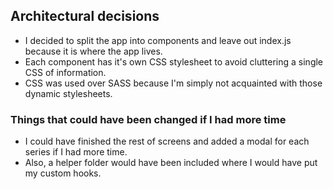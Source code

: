 ## Architectural decisions

- I decided to split the app into components and leave out index.js because it is where the app lives.
- Each component has it's own CSS stylesheet to avoid cluttering a single CSS of information.
- CSS was used over SASS because I'm simply not acquainted with those dynamic stylesheets.

### Things that could have been changed if I had more time

- I could have finished the rest of screens and added a modal for each series if I had more time.
- Also, a helper folder would have been included where I would have put my custom hooks.
